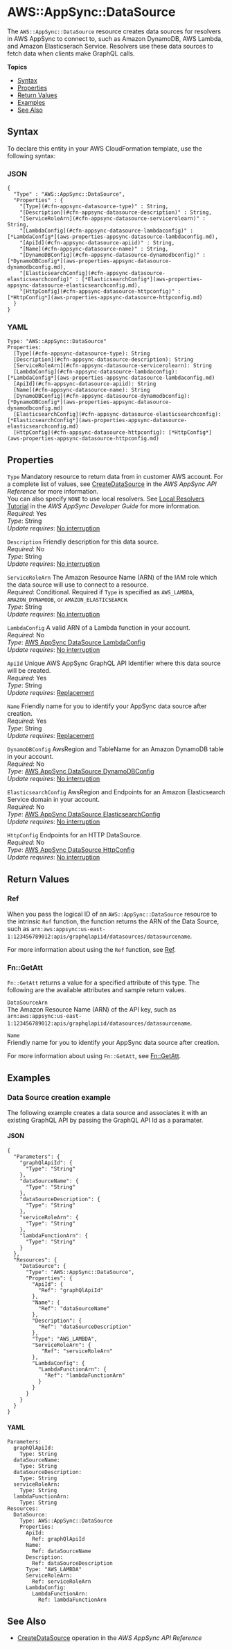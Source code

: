 # AWS::AppSync::DataSource<a name="aws-resource-appsync-datasource"></a>

The `AWS::AppSync::DataSource` resource creates data sources for resolvers in AWS AppSync to connect to, such as Amazon DynamoDB, AWS Lambda, and Amazon Elasticserach Service\. Resolvers use these data sources to fetch data when clients make GraphQL calls\. 

**Topics**
+ [Syntax](#aws-resource-appsync-datasource-syntax)
+ [Properties](#aws-resource-appsync-datasource-properties)
+ [Return Values](#aws-resource-appsync-datasource-returnvalues)
+ [Examples](#aws-resource-appsync-datasource-examples)
+ [See Also](#aws-resource-appsync-datasource-seealso)

## Syntax<a name="aws-resource-appsync-datasource-syntax"></a>

To declare this entity in your AWS CloudFormation template, use the following syntax:

### JSON<a name="aws-resource-appsync-datasource-syntax.json"></a>

```
{
  "Type" : "AWS::AppSync::DataSource",
  "Properties" : {
    "[Type](#cfn-appsync-datasource-type)" : String,
    "[Description](#cfn-appsync-datasource-description)" : String,
    "[ServiceRoleArn](#cfn-appsync-datasource-servicerolearn)" : String,
    "[LambdaConfig](#cfn-appsync-datasource-lambdaconfig)" : [*LambdaConfig*](aws-properties-appsync-datasource-lambdaconfig.md),
    "[ApiId](#cfn-appsync-datasource-apiid)" : String,
    "[Name](#cfn-appsync-datasource-name)" : String,
    "[DynamoDBConfig](#cfn-appsync-datasource-dynamodbconfig)" : [*DynamoDBConfig*](aws-properties-appsync-datasource-dynamodbconfig.md),
    "[ElasticsearchConfig](#cfn-appsync-datasource-elasticsearchconfig)" : [*ElasticsearchConfig*](aws-properties-appsync-datasource-elasticsearchconfig.md),
    "[HttpConfig](#cfn-appsync-datasource-httpconfig)" : [*HttpConfig*](aws-properties-appsync-datasource-httpconfig.md)
  }
}
```

### YAML<a name="aws-resource-appsync-datasource-syntax.yaml"></a>

```
Type: "AWS::AppSync::DataSource"
Properties:
  [Type](#cfn-appsync-datasource-type): String
  [Description](#cfn-appsync-datasource-description): String
  [ServiceRoleArn](#cfn-appsync-datasource-servicerolearn): String
  [LambdaConfig](#cfn-appsync-datasource-lambdaconfig): [*LambdaConfig*](aws-properties-appsync-datasource-lambdaconfig.md)
  [ApiId](#cfn-appsync-datasource-apiid): String
  [Name](#cfn-appsync-datasource-name): String
  [DynamoDBConfig](#cfn-appsync-datasource-dynamodbconfig): [*DynamoDBConfig*](aws-properties-appsync-datasource-dynamodbconfig.md)
  [ElasticsearchConfig](#cfn-appsync-datasource-elasticsearchconfig): [*ElasticsearchConfig*](aws-properties-appsync-datasource-elasticsearchconfig.md)
  [HttpConfig](#cfn-appsync-datasource-httpconfig): [*HttpConfig*](aws-properties-appsync-datasource-httpconfig.md)
```

## Properties<a name="aws-resource-appsync-datasource-properties"></a>

`Type`  <a name="cfn-appsync-datasource-type"></a>
Mandatory resource to return data from in customer AWS account\. For a complete list of values, see [CreateDataSource](https://docs.aws.amazon.com/appsync/latest/APIReference/API_CreateDataSource.html) in the *AWS AppSync API Reference* for more information\.  
You can also specify `NONE` to use local resolvers\. See [Local Resolvers Tutorial](https://docs.aws.amazon.com/appsync/latest/devguide/tutorial-local-resolvers.html) in the *AWS AppSync Developer Guide* for more information\.  
 *Required*: Yes  
 *Type*: String  
 *Update requires*: [No interruption](using-cfn-updating-stacks-update-behaviors.md#update-no-interrupt) 

`Description`  <a name="cfn-appsync-datasource-description"></a>
Friendly description for this data source\.  
 *Required*: No  
 *Type*: String  
 *Update requires*: [No interruption](using-cfn-updating-stacks-update-behaviors.md#update-no-interrupt) 

`ServiceRoleArn`  <a name="cfn-appsync-datasource-servicerolearn"></a>
The Amazon Resource Name \(ARN\) of the IAM role which the data source will use to connect to a resource\.  
 *Required*: Conditional\. Required if `Type` is specified as `AWS_LAMBDA`, `AMAZON_DYNAMODB`, or `AMAZON_ELASTICSEARCH`\.  
 *Type*: String  
 *Update requires*: [No interruption](using-cfn-updating-stacks-update-behaviors.md#update-no-interrupt) 

`LambdaConfig`  <a name="cfn-appsync-datasource-lambdaconfig"></a>
A valid ARN of a Lambda function in your account\.  
 *Required*: No  
 *Type*: [AWS AppSync DataSource LambdaConfig](aws-properties-appsync-datasource-lambdaconfig.md)  
 *Update requires*: [No interruption](using-cfn-updating-stacks-update-behaviors.md#update-no-interrupt) 

`ApiId`  <a name="cfn-appsync-datasource-apiid"></a>
Unique AWS AppSync GraphQL API Identifier where this data source will be created\.  
 *Required*: Yes  
 *Type*: String  
 *Update requires*: [Replacement](using-cfn-updating-stacks-update-behaviors.md#update-replacement) 

`Name`  <a name="cfn-appsync-datasource-name"></a>
Friendly name for you to identify your AppSync data source after creation\.  
 *Required*: Yes  
 *Type*: String  
 *Update requires*: [Replacement](using-cfn-updating-stacks-update-behaviors.md#update-replacement) 

`DynamoDBConfig`  <a name="cfn-appsync-datasource-dynamodbconfig"></a>
AwsRegion and TableName for an Amazon DynamoDB table in your account\.  
 *Required*: No  
 *Type*: [AWS AppSync DataSource DynamoDBConfig](aws-properties-appsync-datasource-dynamodbconfig.md)  
 *Update requires*: [No interruption](using-cfn-updating-stacks-update-behaviors.md#update-no-interrupt) 

`ElasticsearchConfig`  <a name="cfn-appsync-datasource-elasticsearchconfig"></a>
AwsRegion and Endpoints for an Amazon Elasticsearch Service domain in your account\.  
 *Required*: No  
 *Type*: [AWS AppSync DataSource ElasticsearchConfig](aws-properties-appsync-datasource-elasticsearchconfig.md)  
 *Update requires*: [No interruption](using-cfn-updating-stacks-update-behaviors.md#update-no-interrupt) 

`HttpConfig`  <a name="cfn-appsync-datasource-httpconfig"></a>
Endpoints for an HTTP DataSource\.  
 *Required*: No  
 *Type*: [AWS AppSync DataSource HttpConfig](aws-properties-appsync-datasource-httpconfig.md)  
 *Update requires*: [No interruption](using-cfn-updating-stacks-update-behaviors.md#update-no-interrupt) 

## Return Values<a name="aws-resource-appsync-datasource-returnvalues"></a>

### Ref<a name="aws-resource-appsync-datasource-ref"></a>

When you pass the logical ID of an `AWS::AppSync::DataSource` resource to the intrinsic `Ref` function, the function returns the ARN of the Data Source, such as `arn:aws:appsync:us-east-1:123456789012:apis/graphqlapiid/datasources/datasourcename`\. 

For more information about using the `Ref` function, see [Ref](intrinsic-function-reference-ref.md)\. 

### Fn::GetAtt<a name="aws-resource-appsync-datasource-getatt"></a>

 `Fn::GetAtt` returns a value for a specified attribute of this type\. The following are the available attributes and sample return values\. 

`DataSourceArn`  
The Amazon Resource Name \(ARN\) of the API key, such as `arn:aws:appsync:us-east-1:123456789012:apis/graphqlapiid/datasources/datasourcename`\. 

`Name`  
Friendly name for you to identify your AppSync data source after creation\. 

For more information about using `Fn::GetAtt`, see [Fn::GetAtt](intrinsic-function-reference-getatt.md)\. 

## Examples<a name="aws-resource-appsync-datasource-examples"></a>

### Data Source creation example<a name="aws-resource-appsync-datasource-example1"></a>

The following example creates a data source and associates it with an existing GraphQL API by passing the GraphQL API Id as a paramater\.

#### JSON<a name="aws-resource-appsync-datasource-example1.json"></a>

```
{
  "Parameters": {
    "graphQlApiId": {
      "Type": "String"
    },
    "dataSourceName": {
      "Type": "String"
    },
    "dataSourceDescription": {
      "Type": "String"
    },
    "serviceRoleArn": {
      "Type": "String"
    },
    "lambdaFunctionArn": {
      "Type": "String"
    }
  },
  "Resources": {
    "DataSource": {
      "Type": "AWS::AppSync::DataSource",
      "Properties": {
        "ApiId": {
          "Ref": "graphQlApiId"
        },
        "Name": {
          "Ref": "dataSourceName"
        },
        "Description": {
          "Ref": "dataSourceDescription"
        },
        "Type": "AWS_LAMBDA",
        "ServiceRoleArn": {
           "Ref": "serviceRoleArn"
        },
        "LambdaConfig": {
          "LambdaFunctionArn": {
            "Ref": "lambdaFunctionArn"
          }
        }
      }
    }
  }
}
```

#### YAML<a name="aws-resource-appsync-datasource-example1.yaml"></a>

```
Parameters:
  graphQlApiId:
    Type: String
  dataSourceName:
    Type: String
  dataSourceDescription:
    Type: String
  serviceRoleArn:
    Type: String
  lambdaFunctionArn:
    Type: String
Resources:
  DataSource:
    Type: AWS::AppSync::DataSource
    Properties:
      ApiId:
        Ref: graphQlApiId
      Name:
        Ref: dataSourceName
      Description:
        Ref: dataSourceDescription
      Type: "AWS_LAMBDA"
      ServiceRoleArn:
        Ref: serviceRoleArn
      LambdaConfig:
        LambdaFunctionArn:
          Ref: lambdaFunctionArn
```

## See Also<a name="aws-resource-appsync-datasource-seealso"></a>
+ [ CreateDataSource](https://docs.aws.amazon.com/appsync/latest/APIReference/API_CreateDataSource.html) operation in the *AWS AppSync API Reference*